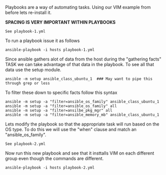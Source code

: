Playbooks are a way of automating tasks.  Using our VIM example from before lets re-install it.

**SPACING IS VERY IMPORTANT WITHIN PLAYBOOKS**
```
See playbook-1.yml
```
To run a playbook issue it as follows
```
ansible-playbook -i hosts playbook-1.yml
```
Since ansible gathers alot of data from the host during the "gathering facts" TASK we can take advantage of that data in the playbook.  To see all that data use the setup module.
```
ansible -m setup ansible_class_ubuntu_1  ### May want to pipe this through grep or less
```
To filter these down to specific facts follow this syntax
```
ansible -m setup -a "filter=ansible_os_family" ansible_class_ubuntu_1
ansible -m setup -a "filter=ansible_os_family" all
ansible -m setup -a "filter=ansilbe_pkg_mgr" all
ansible -m setup -a "filter=ansible_memory_mb" ansible_class_ubuntu_1
```
Lets modify the playbook so that the appropriate task will run based on the OS type.  To do this we will use the "when" clause and match an "ansible_os_family".
```
See playbook-2.yml
```
Now run this new playbook and see that it insttalls VIM on each different group even though the commands are different.
```
ansible-playbook -i hosts playbook-2.yml
```
